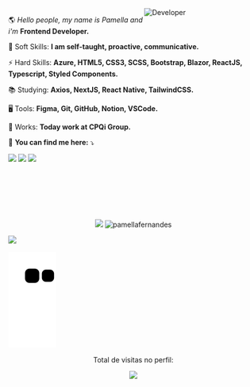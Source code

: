 <img src="https://github.com/pamellafernandes/pamellafernandes/blob/master/img/pamella.svg" width="230px" align="right" alt="Developer">
 
<p align="left"> 
 🌎 <em>Hello people, my name is Pamella and i'm </em> <strong>Frontend Developer.</strong>
</p>

<p align="left">
 🧬 Soft Skills: <strong> I am self-taught, proactive, communicative. </strong>
</p>
 
<p align="left">
 ⚡ Hard Skills: <strong>Azure, HTML5, CSS3, SCSS, Bootstrap, Blazor, ReactJS, Typescript, Styled Components. </strong> 
</p> 

<p align="left">
 📚 Studying: <strong>Axios, NextJS, React Native, TailwindCSS.</strong>
</p>

<p align="left">
 🖥️ Tools: <strong>Figma, Git, GitHub, Notion, VSCode. </strong> 
</p> 
 
<p align="left">
 💼 Works: <strong>Today work at CPQi Group.</strong>
</p>
 
<p align="left">
 📧 <strong>You can find me here:</strong> ⤵️
</p>

<div>
 
<p align="left">
  <a href="https://mail.google.com/mail/u/?authuser=pamellafernandes118@gmail.com" alt="Gmail">
  <img src="https://img.shields.io/badge/-Gmail-1C1C1C?style=for-the-badge&logo=Gmail&logoColor=0061C3" /></a>
 
  <a href="https://www.linkedin.com/in/pamella-fernandes-b83392196/" alt="Linkedin">
   <img src="https://img.shields.io/badge/LinkedIn-1C1C1C?style=for-the-badge&logo=linkedin&logoColor=0061C3"></a>
   
  <a href="https://www.twitch.tv/ipamellafernandes" alt="Twitch">
  <img src="https://img.shields.io/badge/Twitch-1C1C1C?&style=for-the-badge&logo=twitch&logoColor=0061C3"/></a>
</p>
 
</div>


<br />
<br />
<br /> 
<br /> 
<br />



<p align="center" >
  <img height="150em" src="https://github-readme-stats.vercel.app/api?username=pamellafernandes&show_icons=true&theme=0061C3&bg_color=181818&text_color=fff"  />
  
  <img height="150em" src="https://github-readme-stats.vercel.app/api/top-langs?username=pamellafernandes&show_icons=true&theme=0061C3&bg_color=181818&text_color=fff&layout=compact" alt="pamellafernandes" />
</p>


<img src="https://github.com/pamellafernandes/pamellafernandes/blob/master/img/mario.gif"/>
  
 ![Snake animation](https://github.com/pamellafernandes/pamellafernandes/blob/output/github-contribution-grid-snake.svg)
  
<div align="center">
<p>Total de visitas no perfil:</p>
<p>
    <img src="https://profile-counter.glitch.me/pamellafernandes/count.svg"/>
</p>
</div>
